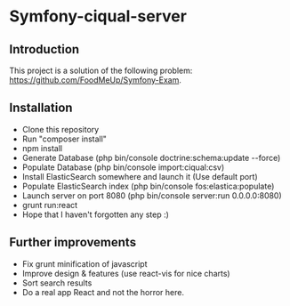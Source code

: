 # Symfony-ciqual-server

## Introduction
This project is a solution of the following problem: https://github.com/FoodMeUp/Symfony-Exam.


## Installation
- Clone this repository
- Run "composer install"
- npm install
- Generate Database (php bin/console doctrine:schema:update --force)
- Populate Database (php bin/console import:ciqual:csv)
- Install ElasticSearch somewhere and launch it (Use default port)
- Populate ElasticSearch index (php bin/console fos:elastica:populate)
- Launch server on port 8080 (php bin/console server:run 0.0.0.0:8080)
- grunt run:react
- Hope that I haven't forgotten any step :)

## Further improvements
- Fix grunt minification of javascript
- Improve design & features (use react-vis for nice charts)
- Sort search results
- Do a real app React and not the horror here.